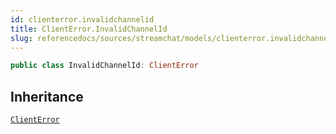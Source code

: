 ```yaml
---
id: clienterror.invalidchannelid 
title: ClientError.InvalidChannelId
slug: referencedocs/sources/streamchat/models/clienterror.invalidchannelid
---
```


``` swift
public class InvalidChannelId: ClientError 
```

## Inheritance

[`ClientError`](../Errors/ClientError)
